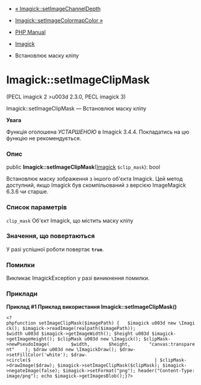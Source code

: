 - [« Imagick::setImageChannelDepth](imagick.setimagechanneldepth.md)
- [Imagick::setImageColormapColor
»](imagick.setimagecolormapcolor.md)

- [PHP Manual](index.md)
- [Imagick](class.imagick.md)
- Встановлює маску кліпу

# Imagick::setImageClipMask

(PECL imagick 2 \>u003d 2.3.0, PECL imagick 3)

Imagick::setImageClipMask — Встановлює маску кліпу

**Увага**

Функція оголошена *УСТАРШЕНОЮ* в Imagick 3.4.4. Покладатись на цю
функцію не рекомендується.

### Опис

public **Imagick::setImageClipMask**([Imagick](class.imagick.md)
`$clip_mask`): bool

Встановлює маску зображення з іншого об'єкта Imagick. Цей
метод доступний, якщо Imagick був скомпільований з версією ImageMagick
6.3.6 чи старше.

### Список параметрів

`clip_mask`
Об'єкт Imagick, що містить маску кліпу

### Значення, що повертаються

У разі успішної роботи повертає **`true`**.

### Помилки

Викликає ImagickException у разі виникнення помилки.

### Приклади

**Приклад #1 Приклад використання **Imagick::setImageClipMask()****

` <?phpfunction setImageClipMask($imagePath) {   $imagick u003d new \Imagick(); $imagick->readImage(realpath($imagePath)); $width u003d $imagick->getImageWidth(); $height u003d $imagick->getImageHeight(); $clipMask u003d new \Imagick(); $clipMask->newPseudoImage(        $width,       $height,       "canvas:transparent"    ); $draw u003d new \ImagickDraw(); $draw->setFillColor('white'); $draw->circle($                                              | $clipMask->drawImage($draw); $imagick->setImageClipMask($clipMask); $imagick->negateImage(false); $imagick->setFormat("png"); header("Content-Type: image/png"); echo $imagick->getImagesBlob();}?> `
